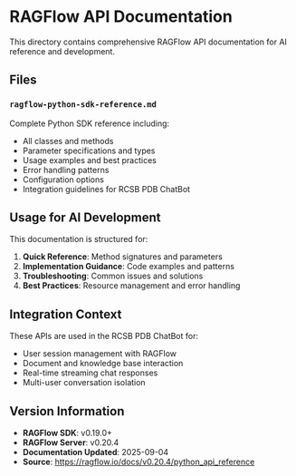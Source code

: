 # RAGFlow API Documentation

This directory contains comprehensive RAGFlow API documentation for AI reference and development.

## Files

### `ragflow-python-sdk-reference.md`
Complete Python SDK reference including:
- All classes and methods
- Parameter specifications and types
- Usage examples and best practices
- Error handling patterns
- Configuration options
- Integration guidelines for RCSB PDB ChatBot

## Usage for AI Development

This documentation is structured for:
1. **Quick Reference**: Method signatures and parameters
2. **Implementation Guidance**: Code examples and patterns  
3. **Troubleshooting**: Common issues and solutions
4. **Best Practices**: Resource management and error handling

## Integration Context

These APIs are used in the RCSB PDB ChatBot for:
- User session management with RAGFlow
- Document and knowledge base interaction
- Real-time streaming chat responses
- Multi-user conversation isolation

## Version Information

- **RAGFlow SDK**: v0.19.0+
- **RAGFlow Server**: v0.20.4  
- **Documentation Updated**: 2025-09-04
- **Source**: https://ragflow.io/docs/v0.20.4/python_api_reference